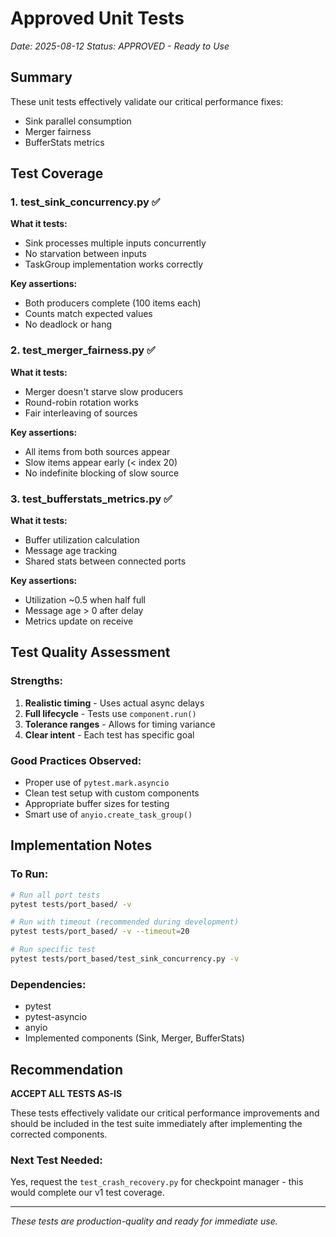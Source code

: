 # Approved Unit Tests

*Date: 2025-08-12*
*Status: APPROVED - Ready to Use*

## Summary

These unit tests effectively validate our critical performance fixes:
- Sink parallel consumption
- Merger fairness
- BufferStats metrics

## Test Coverage

### 1. test_sink_concurrency.py ✅
**What it tests:**
- Sink processes multiple inputs concurrently
- No starvation between inputs
- TaskGroup implementation works correctly

**Key assertions:**
- Both producers complete (100 items each)
- Counts match expected values
- No deadlock or hang

### 2. test_merger_fairness.py ✅
**What it tests:**
- Merger doesn't starve slow producers
- Round-robin rotation works
- Fair interleaving of sources

**Key assertions:**
- All items from both sources appear
- Slow items appear early (< index 20)
- No indefinite blocking of slow source

### 3. test_bufferstats_metrics.py ✅
**What it tests:**
- Buffer utilization calculation
- Message age tracking
- Shared stats between connected ports

**Key assertions:**
- Utilization ~0.5 when half full
- Message age > 0 after delay
- Metrics update on receive

## Test Quality Assessment

### Strengths:
1. **Realistic timing** - Uses actual async delays
2. **Full lifecycle** - Tests use `component.run()`
3. **Tolerance ranges** - Allows for timing variance
4. **Clear intent** - Each test has specific goal

### Good Practices Observed:
- Proper use of `pytest.mark.asyncio`
- Clean test setup with custom components
- Appropriate buffer sizes for testing
- Smart use of `anyio.create_task_group()`

## Implementation Notes

### To Run:
```bash
# Run all port tests
pytest tests/port_based/ -v

# Run with timeout (recommended during development)
pytest tests/port_based/ -v --timeout=20

# Run specific test
pytest tests/port_based/test_sink_concurrency.py -v
```

### Dependencies:
- pytest
- pytest-asyncio
- anyio
- Implemented components (Sink, Merger, BufferStats)

## Recommendation

**ACCEPT ALL TESTS AS-IS**

These tests effectively validate our critical performance improvements and should be included in the test suite immediately after implementing the corrected components.

### Next Test Needed:
Yes, request the `test_crash_recovery.py` for checkpoint manager - this would complete our v1 test coverage.

---
*These tests are production-quality and ready for immediate use.*